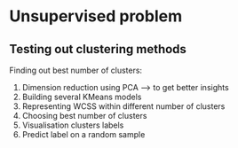 # Unsupervised problem
## Testing out clustering methods
Finding out best number of clusters:
1. Dimension reduction using PCA --> to get better insights
2. Building several KMeans models
3. Representing WCSS within different number of clusters
4. Choosing best number of clusters
5. Visualisation clusters labels
6. Predict label on a random sample